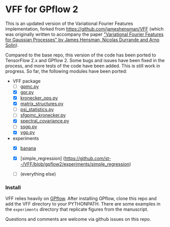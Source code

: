 # VFF for GPflow 2

This is an updated version of the Variational Fourier Features implementation, forked from https://github.com/jameshensman/VFF (which was originally written to accompany the paper ["Variational Fourier Features for Gaussian Processes" by James Hensman, Nicolas Durrande and Arno Solin](http://www.jmlr.org/papers/v18/16-579.html)).

Compared to the base repo, this version of the code has been ported to TensorFlow 2.x and GPflow 2. Some bugs and issues have been fixed in the process, and more tests of the code have been added. This is still work in progress.
So far, the following modules have been ported:
- VFF package
  - [ ] [gpmc.py](https://github.com/st--/VFF/blob/gpflow2/VFF/gpmc.py)
  - [X] [gpr.py](https://github.com/st--/VFF/blob/gpflow2/VFF/gpr.py)
  - [X] [kronecker_ops.py](https://github.com/st--/VFF/blob/gpflow2/VFF/kronecker_ops.py)
  - [X] [matrix_structures.py](https://github.com/st--/VFF/blob/gpflow2/VFF/matrix_structures.py)
  - [ ] [psi_statistics.py](https://github.com/st--/VFF/blob/gpflow2/VFF/psi_statistics.py)
  - [ ] [sfgpmc_kronecker.py](https://github.com/st--/VFF/blob/gpflow2/VFF/sfgpmc_kronecker.py)
  - [X] [spectral_covariance.py](https://github.com/st--/VFF/blob/gpflow2/VFF/spectral_covariance.py)
  - [ ] [ssgp.py](https://github.com/st--/VFF/blob/gpflow2/VFF/ssgp.py)
  - [X] [vgp.py](https://github.com/st--/VFF/blob/gpflow2/VFF/vgp.py)
- experiments
  - [X] [banana](https://github.com/st--/VFF/blob/gpflow2/experiments/banana)
  - [X] [simple_regression] (https://github.com/st--/VFF/blob/gpflow2/experiments/simple_regression)
  - [ ] (everything else)


### Install
VFF relies heavily on [GPflow](github.com/GPflow/GPflow). After installing GPflow, clone this repo and add the VFF directory to your PYTHONPATH. There are some examples in the `experiments` directory that replicate figures from the manuscript. 

Questions and comments are welcome via github issues on this repo.



